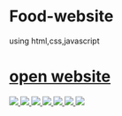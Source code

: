 # Food-website
using html,css,javascript
<a href="https://kameshwarsah.github.io/Food-website/" > <h1> open website </h1>

<img src="https://blogger.googleusercontent.com/img/a/AVvXsEhIqoIEH3fJ03Ehwonh84PFdmzI4RV-yJ_Rr_D2Wi84xF1vKPR3L3pERQUs9jFt5_p0sa3ctD7_n_z1-Wv2AfTj-ymyyAhI2NX2w9FDqNngQfnAgBYrSb1xO4Y7VDE58hneG7ZaedprVWVHzJIukKIS0K0pWZ6uru25Jv5yAhx4IbLkPn4DQvmNZ_2eNg=s16000" >
  
<img src="https://blogger.googleusercontent.com/img/a/AVvXsEgybP3ViLCRhAUh99esuX4F21b4kQLfy04Bf2GfW1c9A4O6Eq_ItPJb4tJ3IiTun1C3bgnP8FcQKenwDX72jNETejW8dgZgMlXPNS7vFRz4LzWOK4sutpFebComQa17r-WnBS8mSlx7IYGeQa1XJ8Vj_M05RjqjxSeCekEsr94Ccx7gsBLggVwpMDbUvA=s16000" >
  
<img src="https://blogger.googleusercontent.com/img/a/AVvXsEj7WEZUNqvauloKjkS5v0AFlKc1US632Il5lbfpCnnbB268pfaYH2wTPahA3-RZixq9BmKfs1YbQhIWkGrPtQJIsbWJTJOHrvf0jVvo7FJYws9k-rDVWlCR2dEiiTaHqV2aKPKuzY1cVd7LZ1fUIN0nxMRxSZ_WkkZXg-POSAbC6Og3ornRlVsmmXBczA=s16000" >
  
<img src="https://blogger.googleusercontent.com/img/a/AVvXsEinfB-mgDzT6lkCL15dkQTa1pieNSKnXAEIKxJ9XArtZJPWzS6IHcFL_10yy_vk5thKW0_lAlPVydL_HEVblh6eHLEbwvHSY4idJcAcWbYK1w66FZ0sGKHGtUNnDtRvnF4BbxbJP5UVowH3xME2liV9UZurmWLTbC_90eHhKpcGegPccRHfIgCQDY3LbA=s16000" >


<img src="https://blogger.googleusercontent.com/img/a/AVvXsEiXIOPCrX-pod3vcKzVbUveujCvg3L4tLVOfGgpcRGvBSedqwhYSXBnIwWHvYZQDgZShXkPP-YedAYdHBMdHfTEFPDZRzdYBYDax11rwItLEA0Tq5LBxT_R_H1xPBub0Wudkwr1fsFQbtOtjnMfHi_BEfx5ZVETKXEqpTdPk8VMTBGp6fLut6bXbWz6Rg=s16000" >
<img src="https://blogger.googleusercontent.com/img/a/AVvXsEhW_Ilhwnw8PVAdeh0rvJL1fdpG8fFCVZKIgw7xERh4dyB8ogeXi8Ia9daZXf2IIsONOP171uw6Mmyuj8u3UDtEdrCDutRth8yUr93P6lqCvtfx67QeS3O6tsfmbgM4sTBN53qvkwlnw-2tPPytntH1OOEFrdOt8-gNw4DC1tITaxK4cPq7BBNYsTuYHQ=s16000" >
<img src="https://blogger.googleusercontent.com/img/a/AVvXsEirHzStHI_wsyx2Wp8pXYHrUZ-zhbKbwv314CS9G0qi4vdE-nylGU8_91igQ-TfJsu8FAL6q7cHBlKgyt3HBNiSAVXvUd5t_RhuR8U9lVZvmsvrGgZnnvOqdjTXVq1mdvA2t5FilRZpcyYkMtNd5Ia7mv3MXKZaW4vdiW6rxV7k1f_hbiaujael-F0B1Q=s16000" >
